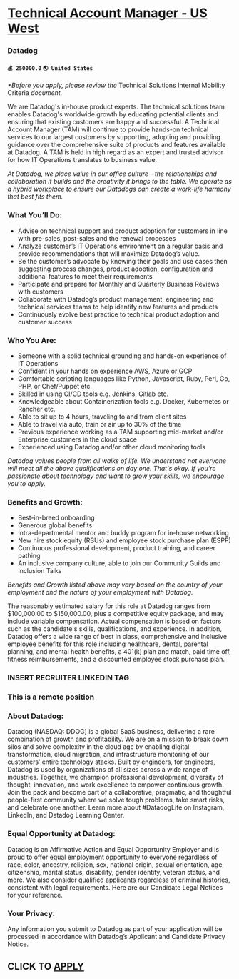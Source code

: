 # [Technical Account Manager - US West](https://www.remotewlb.com/apply/technical-account-manager-us-west-74328)  
### Datadog  
#### `💰 250000.0` `🌎 United States`  

_*Before you apply, please review the_ Technical Solutions Internal Mobility Criteria _document._

We are Datadog's in-house product experts. The technical solutions team enables Datadog's worldwide growth by educating potential clients and ensuring that existing customers are happy and successful. A Technical Account Manager (TAM) will continue to provide hands-on technical services to our largest customers by supporting, adopting and providing guidance over the comprehensive suite of products and features available at Datadog. A TAM is held in high regard as an expert and trusted advisor for how IT Operations translates to business value.

 _At Datadog, we place value in our office culture - the relationships and collaboration it builds and the creativity it brings to the table. We operate as a hybrid workplace to ensure our Datadogs can create a work-life harmony that best fits them._

### What You’ll Do:

  * Advise on technical support and product adoption for customers in line with pre-sales, post-sales and the renewal processes
  * Analyze customer’s IT Operations environment on a regular basis and provide recommendations that will maximize Datadog’s value.
  * Be the customer’s advocate by knowing their goals and use cases then suggesting process changes, product adoption, configuration and additional features to meet their requirements
  * Participate and prepare for Monthly and Quarterly Business Reviews with customers
  * Collaborate with Datadog’s product management, engineering and technical services teams to help identify new features and products
  * Continuously evolve best practice to technical product adoption and customer success

### Who You Are:

  * Someone with a solid technical grounding and hands-on experience of IT Operations
  * Confident in your hands on experience AWS, Azure or GCP
  * Comfortable scripting languages like Python, Javascript, Ruby, Perl, Go, PHP, or Chef/Puppet etc.
  * Skilled in using CI/CD tools e.g. Jenkins, Gitlab etc.
  * Knowledgeable about Containerization tools e.g. Docker, Kubernetes or Rancher etc.
  * Able to sit up to 4 hours, traveling to and from client sites 
  * Able to travel via auto, train or air up to 30% of the time
  * Previous experience working as a TAM supporting mid-market and/or Enterprise customers in the cloud space
  * Experienced using Datadog and/or other cloud monitoring tools

 _Datadog values people from all walks of life. We understand not everyone will meet all the above qualifications on day one. That's okay. If you’re passionate about technology and want to grow your skills, we encourage you to apply._

### Benefits and Growth:

  * Best-in-breed onboarding
  * Generous global benefits
  * Intra-departmental mentor and buddy program for in-house networking
  * New hire stock equity (RSUs) and employee stock purchase plan (ESPP)
  * Continuous professional development, product training, and career pathing
  * An inclusive company culture, able to join our Community Guilds and Inclusion Talks

 _Benefits and Growth listed above may vary based on the country of your employment and the nature of your employment with Datadog._

The reasonably estimated salary for this role at Datadog ranges from $100,000.00 to $150,000.00, plus a competitive equity package, and may include variable compensation. Actual compensation is based on factors such as the candidate's skills, qualifications, and experience. In addition, Datadog offers a wide range of best in class, comprehensive and inclusive employee benefits for this role including healthcare, dental, parental planning, and mental health benefits, a 401(k) plan and match, paid time off, fitness reimbursements, and a discounted employee stock purchase plan.

### INSERT RECRUITER LINKEDIN TAG

###  This is a remote position

### About Datadog:

Datadog (NASDAQ: DDOG) is a global SaaS business, delivering a rare combination of growth and profitability. We are on a mission to break down silos and solve complexity in the cloud age by enabling digital transformation, cloud migration, and infrastructure monitoring of our customers’ entire technology stacks. Built by engineers, for engineers, Datadog is used by organizations of all sizes across a wide range of industries. Together, we champion professional development, diversity of thought, innovation, and work excellence to empower continuous growth. Join the pack and become part of a collaborative, pragmatic, and thoughtful people-first community where we solve tough problems, take smart risks, and celebrate one another. Learn more about #DatadogLife on Instagram, LinkedIn, and Datadog Learning Center.

### Equal Opportunity at Datadog:

Datadog is an Affirmative Action and Equal Opportunity Employer and is proud to offer equal employment opportunity to everyone regardless of race, color, ancestry, religion, sex, national origin, sexual orientation, age, citizenship, marital status, disability, gender identity, veteran status, and more. We also consider qualified applicants regardless of criminal histories, consistent with legal requirements. Here are our Candidate Legal Notices for your reference.

### Your Privacy:

Any information you submit to Datadog as part of your application will be processed in accordance with Datadog’s Applicant and Candidate Privacy Notice.

  
## CLICK TO [APPLY](https://www.remotewlb.com/apply/technical-account-manager-us-west-74328)

